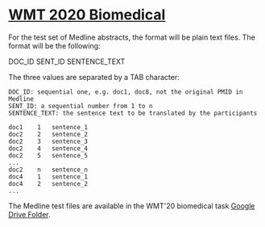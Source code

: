 # [WMT 2020 Biomedical](https://www.statmt.org/wmt20/biomedical-translation-task.html)

For the test set of Medline abstracts, the format will be plain text files. The format will be the following:

DOC_ID	SENT_ID	SENTENCE_TEXT

The three values are separated by a TAB character:

    DOC_ID: sequential one, e.g. doc1, doc8, not the original PMID in Medline
    SENT_ID: a sequential number from 1 to n
    SENTENCE_TEXT: the sentence text to be translated by the participants

```
doc1	1	sentence_1
doc2	2	sentence_2
doc2	3	sentence_3
doc2	4	sentence_4
doc2	5	sentence_5
...
doc2	n	sentence_n
doc4	1	sentence_1
doc4	2	sentence_2
...
```

The Medline test files are available in the WMT'20 biomedical task [Google Drive Folder](https://drive.google.com/drive/u/1/folders/1G_OTHKDJ4vmZB-5TFDZPc7tYigw-JYBI).


